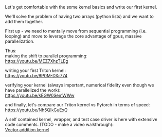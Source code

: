 Let's get comfortable with the some kernel basics and write our first kernel.   

We'll solve the problem of having two arrays (python lists) and we want to add them together.  

First up - we need to mentally move from sequential programming (i.e. looping) and move to leverage the core advantage of gpus, massive parallelization.  

Thus:  
making the shift to parallel programming:  
https://youtu.be/MEZ7XhzTLEg  

writing your first Triton kernel:  
https://youtu.be/8P0M-DXr774  

verifying your kernel (always important, numerical fidelity even though we have parallelized the work):  
https://youtu.be/kEGW0SemWWw  

and finally, let's compare our Triton kernel vs Pytorch in terms of speed:  
https://youtu.be/Nh5QIkGuExQ  

A self contained kernel, wrapper, and test case driver is here with extensive code comments.  (TODO - make a video walkthrough):  
[Vector addition kernel](https://github.com/gpu-mode/triton-tutorials/blob/main/kernels/vector_addition_tutorial.py)


